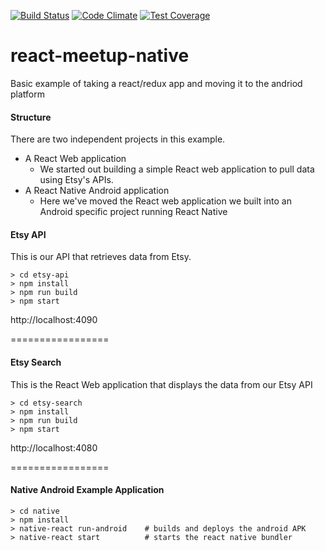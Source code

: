 [![Build Status](https://travis-ci.org/hartcode/react-meetup-native.svg?branch=master)](https://travis-ci.org/hartcode/react-meetup-native)
[![Code Climate](https://codeclimate.com/github/hartcode/react-meetup-native/badges/gpa.svg)](https://codeclimate.com/github/hartcode/react-meetup-native)
[![Test Coverage](https://codeclimate.com/github/hartcode/react-meetup-native/badges/coverage.svg)](https://codeclimate.com/github/hartcode/react-meetup-native/coverage)

# react-meetup-native 
Basic example of taking a react/redux app and moving it to the andriod platform

#### Structure
There are two independent projects in this example.  
- A React Web application
  - We started out building a simple React web application to pull data using Etsy's APIs. 
- A React Native Android application
  - Here we've moved the React web application we built into an Android specific project running React Native


#### Etsy API
This is our API that retrieves data from Etsy.
```
> cd etsy-api
> npm install
> npm run build
> npm start
```
http://localhost:4090

=================
#### Etsy Search
This is the React Web application that displays the data from our Etsy API
```
> cd etsy-search
> npm install
> npm run build
> npm start
```
http://localhost:4080

=================
#### Native Android Example Application
```
> cd native
> npm install
> native-react run-android    # builds and deploys the android APK
> native-react start          # starts the react native bundler
```
